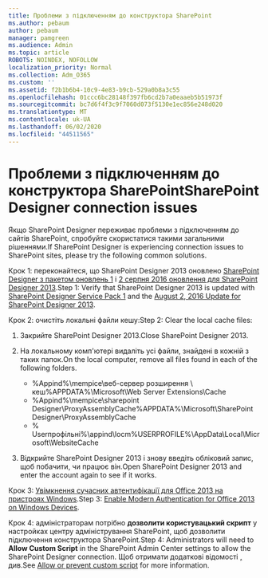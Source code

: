 ```yaml
---
title: Проблеми з підключенням до конструктора SharePoint
ms.author: pebaum
author: pebaum
manager: pamgreen
ms.audience: Admin
ms.topic: article
ROBOTS: NOINDEX, NOFOLLOW
localization_priority: Normal
ms.collection: Adm_O365
ms.custom: ''
ms.assetid: f2b1b6b4-10c9-4e83-b9cb-529a0b8a3c55
ms.openlocfilehash: 01ccc6bc28148f397fb6cd2b7a0eaaeb5b51973f
ms.sourcegitcommit: bc7d6f4f3c9f7060d073f5130e1ec856e248d020
ms.translationtype: MT
ms.contentlocale: uk-UA
ms.lasthandoff: 06/02/2020
ms.locfileid: "44511565"
---
```

# <a name="sharepoint-designer-connection-issues"></a><span data-ttu-id="34200-102">Проблеми з підключенням до конструктора SharePoint</span><span class="sxs-lookup"><span data-stu-id="34200-102">SharePoint Designer connection issues</span></span> 

<span data-ttu-id="34200-103">Якщо SharePoint Designer переживає проблеми з підключенням до сайтів SharePoint, спробуйте скористатися такими загальними рішеннями.</span><span class="sxs-lookup"><span data-stu-id="34200-103">If SharePoint Designer is experiencing connection issues to SharePoint sites, please try the following common solutions.</span></span>

<span data-ttu-id="34200-104">Крок 1: переконайтеся, що SharePoint Designer 2013 оновлено [SharePoint Designer з пакетом оновлень 1](https://support.microsoft.com/help/2817441/description-of-microsoft-sharepoint-designer-2013-service-pack-1-sp1) і [2 серпня 2016 оновлення для SharePoint Designer 2013](https://support.microsoft.com/help/3114721/august-2-2016-update-for-sharepoint-designer-2013-kb3114721).</span><span class="sxs-lookup"><span data-stu-id="34200-104">Step 1: Verify that SharePoint Designer 2013 is updated with [SharePoint Designer Service Pack 1](https://support.microsoft.com/help/2817441/description-of-microsoft-sharepoint-designer-2013-service-pack-1-sp1) and the [August 2, 2016 Update for SharePoint Designer 2013](https://support.microsoft.com/help/3114721/august-2-2016-update-for-sharepoint-designer-2013-kb3114721).</span></span>



<span data-ttu-id="34200-105">Крок 2: очистіть локальні файли кешу:</span><span class="sxs-lookup"><span data-stu-id="34200-105">Step 2: Clear the local cache files:</span></span>

1. <span data-ttu-id="34200-106">Закрийте SharePoint Designer 2013.</span><span class="sxs-lookup"><span data-stu-id="34200-106">Close SharePoint Designer 2013.</span></span>

2. <span data-ttu-id="34200-107">На локальному комп'ютері видаліть усі файли, знайдені в кожній з таких папок.</span><span class="sxs-lookup"><span data-stu-id="34200-107">On the local computer, remove all files found in each of the following folders.</span></span>

    - <span data-ttu-id="34200-108">%Appind%\mempice\веб-сервер розширення \ кеш</span><span class="sxs-lookup"><span data-stu-id="34200-108">%APPDATA%\Microsoft\Web Server Extensions\Cache</span></span>
    - <span data-ttu-id="34200-109">%Appind%\mempice\sharepoint Designer\ProxyAssemblyCache</span><span class="sxs-lookup"><span data-stu-id="34200-109">%APPDATA%\Microsoft\SharePoint Designer\ProxyAssemblyCache</span></span>
    - <span data-ttu-id="34200-110">% Userпрофільні%\appind\locm</span><span class="sxs-lookup"><span data-stu-id="34200-110">%USERPROFILE%\AppData\Local\Microsoft\WebsiteCache</span></span>

3. <span data-ttu-id="34200-111">Відкрийте SharePoint Designer 2013 і знову введіть обліковий запис, щоб побачити, чи працює він.</span><span class="sxs-lookup"><span data-stu-id="34200-111">Open SharePoint Designer 2013 and enter the account again to see if it works.</span></span>

<span data-ttu-id="34200-112">Крок 3: [Увімкнення сучасних автентифікації для Office 2013 на пристроях Windows](https://docs.microsoft.com/microsoft-365/admin/security-and-compliance/enable-modern-authentication).</span><span class="sxs-lookup"><span data-stu-id="34200-112">Step 3: [Enable Modern Authentication for Office 2013 on Windows Devices](https://docs.microsoft.com/microsoft-365/admin/security-and-compliance/enable-modern-authentication).</span></span>

<span data-ttu-id="34200-113">Крок 4: адміністраторам потрібно **дозволити користувацький скрипт** у настройках центру адміністрування SharePoint, щоб дозволити підключення конструктора SharePoint.</span><span class="sxs-lookup"><span data-stu-id="34200-113">Step 4: Administrators will need to **Allow Custom Script** in the SharePoint Admin Center settings to allow the SharePoint Designer connection.</span></span> <span data-ttu-id="34200-114">Щоб отримати додаткові відомості [,](https://docs.microsoft.com/sharepoint/allow-or-prevent-custom-script) див.</span><span class="sxs-lookup"><span data-stu-id="34200-114">See [Allow or prevent custom script](https://docs.microsoft.com/sharepoint/allow-or-prevent-custom-script) for more information.</span></span>


